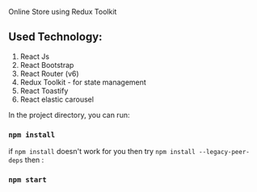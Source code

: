 Online Store using Redux Toolkit 
## Used Technology:

1. React Js
2. React Bootstrap
3. React Router (v6)
4. Redux Toolkit - for state management
5. React Toastify
6. React elastic carousel

In the project directory, you can run:
### `npm install`
if `npm install` doesn't work for you then try `npm install --legacy-peer-deps` then :
### `npm start`
